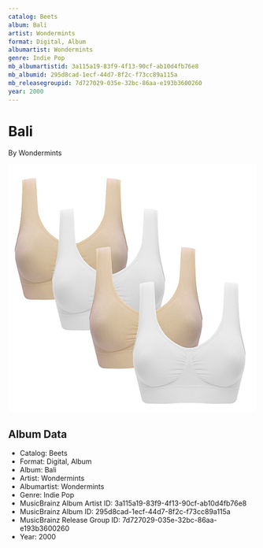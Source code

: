 ```yaml
---
catalog: Beets
album: Bali
artist: Wondermints
format: Digital, Album
albumartist: Wondermints
genre: Indie Pop
mb_albumartistid: 3a115a19-83f9-4f13-90cf-ab10d4fb76e8
mb_albumid: 295d8cad-1ecf-44d7-8f2c-f73cc89a115a
mb_releasegroupid: 7d727029-035e-32bc-86aa-e193b3600260
year: 2000
---
```


# Bali

By Wondermints

![](../../assets/beetscovers/Wondermints-Bali.jpg)

## Album Data

- Catalog: Beets
- Format: Digital, Album
- Album: Bali
- Artist: Wondermints
- Albumartist: Wondermints
- Genre: Indie Pop
- MusicBrainz Album Artist ID: 3a115a19-83f9-4f13-90cf-ab10d4fb76e8
- MusicBrainz Album ID: 295d8cad-1ecf-44d7-8f2c-f73cc89a115a
- MusicBrainz Release Group ID: 7d727029-035e-32bc-86aa-e193b3600260
- Year: 2000


